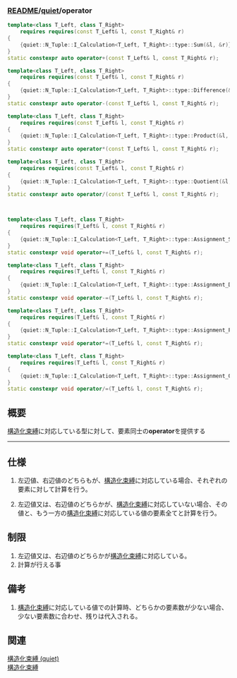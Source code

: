 ### [README](../README.md)/[quiet](quiet.md)/operator 

``` C++
template<class T_Left, class T_Right>
	requires requires(const T_Left& l, const T_Right& r)
{
	{quiet::N_Tuple::I_Calculation<T_Left, T_Right>::type::Sum(&l, &r)};
}
static constexpr auto operator+(const T_Left& l, const T_Right& r);

template<class T_Left, class T_Right>
	requires requires(const T_Left& l, const T_Right& r)
{
	{quiet::N_Tuple::I_Calculation<T_Left, T_Right>::type::Difference(&l, &r)};
}
static constexpr auto operator-(const T_Left& l, const T_Right& r);

template<class T_Left, class T_Right>
	requires requires(const T_Left& l, const T_Right& r)
{
	{quiet::N_Tuple::I_Calculation<T_Left, T_Right>::type::Product(&l, &r)};
}
static constexpr auto operator*(const T_Left& l, const T_Right& r);

template<class T_Left, class T_Right>
	requires requires(const T_Left& l, const T_Right& r)
{
	{quiet::N_Tuple::I_Calculation<T_Left, T_Right>::type::Quotient(&l, &r)};
}
static constexpr auto operator/(const T_Left& l, const T_Right& r);



template<class T_Left, class T_Right>
	requires requires(T_Left& l, const T_Right& r)
{
	{quiet::N_Tuple::I_Calculation<T_Left, T_Right>::type::Assignment_Sum(&l, &r)};
}
static constexpr void operator+=(T_Left& l, const T_Right& r);

template<class T_Left, class T_Right>
	requires requires(T_Left& l, const T_Right& r)
{
	{quiet::N_Tuple::I_Calculation<T_Left, T_Right>::type::Assignment_Difference(&l, &r)};
}
static constexpr void operator-=(T_Left& l, const T_Right& r);

template<class T_Left, class T_Right>
	requires requires(T_Left& l, const T_Right& r)
{
	{quiet::N_Tuple::I_Calculation<T_Left, T_Right>::type::Assignment_Product(&l, &r)};
}
static constexpr void operator*=(T_Left& l, const T_Right& r);

template<class T_Left, class T_Right>
	requires requires(T_Left& l, const T_Right& r)
{
	{quiet::N_Tuple::I_Calculation<T_Left, T_Right>::type::Assignment_Quotient(&l, &r)};
}
static constexpr void operator/=(T_Left& l, const T_Right& r);
```

## 概要
[構造化束縛][構造化束縛]に対応している型に対して、要素同士の**operator**を提供する
***

## 仕様
1. 左辺値、右辺値のどちらもが、[構造化束縛][構造化束縛]に対応している場合、それぞれの要素に対して計算を行う。

1. 左辺値又は、右辺値のどちらかが、[構造化束縛][構造化束縛]に対応していない場合、その値と、もう一方の[構造化束縛][構造化束縛]に対応している値の要素全てと計算を行う。

## 制限
1. 左辺値又は、右辺値のどちらかが[構造化束縛][構造化束縛]に対応している。
2. 計算が行える事

## 備考
1. [構造化束縛][構造化束縛]に対応している値での計算時、どちらかの要素数が少ない場合、少ない要素数に合わせ、残りは代入される。

## 関連
[構造化束縛 (quiet)](Tuple/N_Tuple/構造化束縛.md)      
[構造化束縛][構造化束縛]       


[構造化束縛]:https://cpprefjp.github.io/lang/cpp17/structured_bindings.html